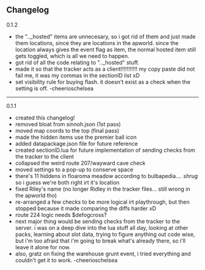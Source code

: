 Changelog
---------------

0.1.2
- the ".._hosted" items are unnecesary, so i got rid of them and just made them locations, since they are locations in the apworld.  since the location always gives the event flag as item, the normal hosted item still gets toggled, which is all we need to happen.
- got rid of all the code relating to ".._hosted" stuff.
- made it so that the tracker acts as a client!!!!!!!!!!! my copy paste did not fail me, it was my commas in the sectionID list xD
- set visibility rule for buying flash.  it doesn't exist as a check when the setting is off.
	-cheerioschelsea

---------------
0.1.1
- created this changelog!
- removed bloat from sinnoh.json (1st pass)
- moved map coords to the top (final pass)
- made the hidden items use the premier ball icon
- added datapackage.json file for future reference
- created sectionID.lua for future implementation of sending checks from the tracker to the client
- collapsed the weird route 207/wayward cave check
- moved settings to a pop-up to conserve space
- there's 11 hiddens in floaroma meadow according to bulbapedia.... *shrug* so i guess we're both right irt it's location
- fixed Riley's name (no longer Ridley in the tracker files... still wrong in the apworld tho)
- re-arranged a few checks to be more logical irt playthrough, but then stopped because it made comparing the diffs harder xD
- route 224 logic needs $defogcross?
- next major thing would be sending checks from the tracker to the server.  i was on a deep dive into the lua stuff all day, looking at other packs, learning about slot data, trying to figure anything out code wise, but i'm too afraid that i'm going to break what's already there, so i'll leave it alone for now.
- also, gratz on fixing the warehouse grunt event, i tried everything and couldn't get it to work.
	-cheerioschelsea